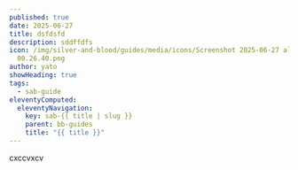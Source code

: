 ```yaml
---
published: true
date: 2025-06-27
title: dsfdsfd
description: sddffdfs
icon: /img/silver-and-blood/guides/media/icons/Screenshot 2025-06-27 alle
  00.26.40.png
author: yato
showHeading: true
tags:
  - sab-guide
eleventyComputed:
  eleventyNavigation:
    key: sab-{{ title | slug }}
    parent: bb-guides
    title: "{{ title }}"
---
```

cxccvxcv